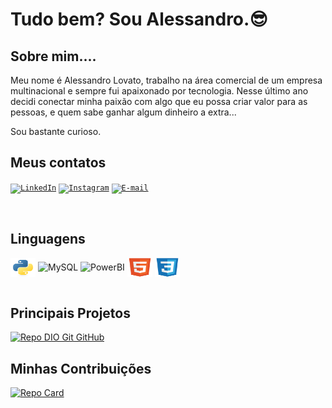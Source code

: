 <div>
    <h1>Tudo bem? Sou Alessandro.😎 </h1>
    <h2>Sobre mim....</h2>
    <p> Meu nome é Alessandro Lovato, trabalho na área comercial de um empresa multinacional e sempre fui apaixonado por tecnologia. Nesse último ano decidi
    conectar minha paixão com algo que eu possa criar valor para as pessoas, e quem sabe ganhar algum dinheiro a extra...</p>
    <p>Sou bastante curioso.</p>
</div>
<div>
  <h2>Meus contatos</h2>

  <code>[![LinkedIn](https://img.shields.io/badge/LinkedIn-000?style=for-the-badge&logo=linkedin&logoColor=0E76A8)](https://www.linkedin.com/in/alessandrolovato/)</code>
  <code>[![Instagram](https://img.shields.io/badge/Instagram-000?style=for-the-badge&logo=instagram)](https://www.instagram.com/@alelovato26/)</code>
  <code>[![E-mail](https://img.shields.io/badge/email-000?style=for-the-badge&logo=gmail)](https://www.instagram.com/@alelovato26/)</code>
</div>

<div style="display: inline_block"><br>
  <h2>Linguagens</h2>
  <img align="center" alt="Python" height="30" width="40" src="https://raw.githubusercontent.com/devicons/devicon/master/icons/python/python-original.svg">
  <img align="center" alt="MySQL" height="30" width="40" src="https://cdn.jsdelivr.net/gh/devicons/devicon/icons/mysql/mysql-original-wordmark.svg">
  <img align="center" alt="PowerBI" height="30" width="30" src="https://e7.pngegg.com/pngimages/252/727/png-clipart-power-bi-business-intelligence-microsoft-analytics-microsoft-text-rectangle.png">
  <img align="center" alt="HTML" height="30" width="40" src="https://raw.githubusercontent.com/devicons/devicon/master/icons/html5/html5-original.svg">
  <img align="center" alt="CSS" height="30" width="40" src="https://raw.githubusercontent.com/devicons/devicon/master/icons/css3/css3-original.svg">
</div>
<br>

## Principais Projetos
[![Repo DIO Git GitHub](https://github-readme-stats.vercel.app/api/pin/?username=elidianaandrade&repo=dio-lab-open-source&bg_color=000&border_color=30A3DC&show_icons=true&icon_color=30A3DC&title_color=E94D5F&text_color=FFF)](https://github.com/elidianaandrade/dio-lab-open-source)
    

## Minhas Contribuições
[![Repo Card](https://github-readme-stats.vercel.app/api/pin/?username=AleLovato1&repo=dio-lab-open-source&bg_color=000&border_color=30A3DC&show_icons=true&icon_color=30A3DC&title_color=E94D5F&text_color=FFF)](thhps://github.com/AleLovato1/dio-lab-open-source)